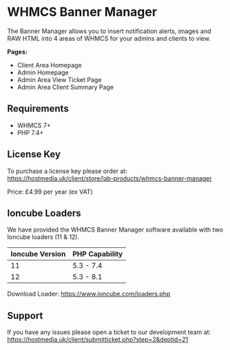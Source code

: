 # WHMCS Banner Manager
The Banner Manager allows you to insert notification alerts, images and RAW HTML into 4 areas of WHMCS for your admins and clients to view.

**Pages:**
* Client Area Homepage
* Admin Homepage
* Admin Area View Ticket Page
* Admin Area Client Summary Page

## Requirements
- WHMCS 7+
- PHP 7.4+

## License Key
To purchase a license key please order at: https://hostmedia.uk/client/store/lab-products/whmcs-banner-manager

Price: £4.99 per year (ex VAT)

## Ioncube Loaders
We have provided the WHMCS Banner Manager software available with two Ioncube loaders (11 & 12).

| Ioncube Version  | PHP Capability |
| ------------- | ------------- |
| 11  | 5.3 - 7.4  |
| 12  | 5.3 - 8.1  |

Download Loader: https://www.ioncube.com/loaders.php

## Support
If you have any issues please open a ticket to our development team at: https://hostmedia.uk/client/submitticket.php?step=2&deptid=21
